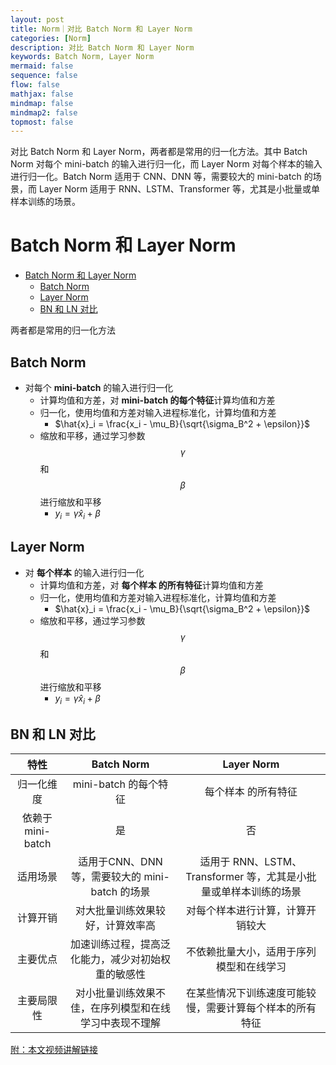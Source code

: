 ```yaml
---
layout: post
title: Norm｜对比 Batch Norm 和 Layer Norm
categories: [Norm]
description: 对比 Batch Norm 和 Layer Norm
keywords: Batch Norm, Layer Norm
mermaid: false
sequence: false
flow: false
mathjax: false
mindmap: false
mindmap2: false
topmost: false
---
```



对比 Batch Norm 和 Layer Norm，两者都是常用的归一化方法。其中 Batch Norm 对每个 mini-batch 的输入进行归一化，而 Layer Norm 对每个样本的输入进行归一化。Batch Norm 适用于 CNN、DNN 等，需要较大的 mini-batch 的场景，而 Layer Norm 适用于 RNN、LSTM、Transformer 等，尤其是小批量或单样本训练的场景。


# Batch Norm 和 Layer Norm

- [Batch Norm 和 Layer Norm](#batch-norm-和-layer-norm)
  - [Batch Norm](#batch-norm)
  - [Layer Norm](#layer-norm)
  - [BN 和 LN 对比](#bn-和-ln-对比)


两者都是常用的归一化方法

## Batch Norm

- 对每个 **mini-batch** 的输入进行归一化
  - 计算均值和方差，对 **mini-batch 的每个特征**计算均值和方差
  - 归一化，使用均值和方差对输入进程标准化，计算均值和方差
    - $\hat{x}_i = \frac{x_i - \mu_B}{\sqrt{\sigma_B^2 + \epsilon}}$
  - 缩放和平移，通过学习参数 $$\gamma$$ 和 $$\beta$$ 进行缩放和平移
    - $y_i = \gamma \hat{x}_i + \beta$

## Layer Norm

- 对 **每个样本** 的输入进行归一化
  - 计算均值和方差，对 **每个样本 的所有特征**计算均值和方差
  - 归一化，使用均值和方差对输入进程标准化，计算均值和方差
    - $\hat{x}_i = \frac{x_i - \mu_B}{\sqrt{\sigma_B^2 + \epsilon}}$
  - 缩放和平移，通过学习参数 $$\gamma$$ 和 $$\beta$$ 进行缩放和平移
    - $y_i = \gamma \hat{x}_i + \beta$

## BN 和 LN 对比

|       特性        |                       Batch Norm                       |                            Layer Norm                            |
| :---------------: | :----------------------------------------------------: | :--------------------------------------------------------------: |
|    归一化维度     |                 mini-batch 的每个特征                  |                       每个样本 的所有特征                        |
| 依赖于 mini-batch |                         是                           |                                否                                |
|     适用场景      |     适用于CNN、DNN等，需要较大的 mini-batch 的场景     | 适用于 RNN、LSTM、Transformer 等，尤其是小批量或单样本训练的场景 |
|     计算开销      |            对大批量训练效果较好，计算效率高            |                 对每个样本进行计算，计算开销较大                 |
|     主要优点      |   加速训练过程，提高泛化能力，减少对初始权重的敏感性   |             不依赖批量大小，适用于序列模型和在线学习             |
|    主要局限性     | 对小批量训练效果不佳，在序列模型和在线学习中表现不理解 |     在某些情况下训练速度可能较慢，需要计算每个样本的所有特征     |


[附：本文视频讲解链接](https://www.bilibili.com/video/BV1gD1oYNEiQ/?vd_source=53eae980171553eea5dcb3bf040179f3)



